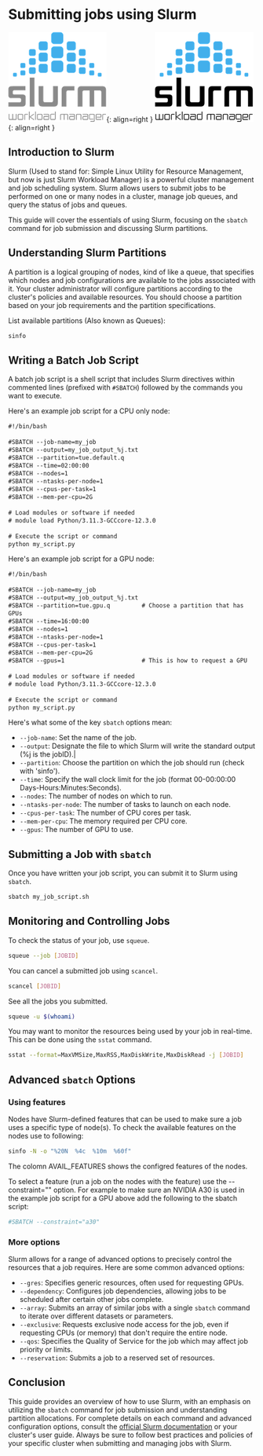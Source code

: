 # Submitting jobs using Slurm

![EasyBuild logo](200px-Slurm_logo-dark.png#only-dark){: align=right }
![EasyBuild logo](200px-Slurm_logo-light.png#only-light){: align=right }

## Introduction to Slurm

Slurm (Used to stand for: Simple Linux Utility for Resource Management, but now is just Slurm Workload Manager) is a powerful cluster management and job scheduling system. Slurm allows users to submit jobs to be performed on one or many nodes in a cluster, manage job queues, and query the status of jobs and queues.

This guide will cover the essentials of using Slurm, focusing on the `sbatch` command for job submission and discussing Slurm partitions.

## Understanding Slurm Partitions

A partition is a logical grouping of nodes, kind of like a queue, that specifies which nodes and job configurations are available to the jobs associated with it. Your cluster administrator will configure partitions according to the cluster's policies and available resources. You should choose a partition based on your job requirements and the partition specifications.

List available partitions (Also known as Queues):

```bash
sinfo
```

## Writing a Batch Job Script

A batch job script is a shell script that includes Slurm directives within commented lines (prefixed with `#SBATCH`) followed by the commands you want to execute.

Here's an example job script for a CPU only node:

```slurm
#!/bin/bash

#SBATCH --job-name=my_job
#SBATCH --output=my_job_output_%j.txt
#SBATCH --partition=tue.default.q
#SBATCH --time=02:00:00
#SBATCH --nodes=1
#SBATCH --ntasks-per-node=1
#SBATCH --cpus-per-task=1
#SBATCH --mem-per-cpu=2G

# Load modules or software if needed
# module load Python/3.11.3-GCCcore-12.3.0

# Execute the script or command
python my_script.py
```
Here's an example job script for a GPU node:

```slurm
#!/bin/bash

#SBATCH --job-name=my_job
#SBATCH --output=my_job_output_%j.txt
#SBATCH --partition=tue.gpu.q         # Choose a partition that has GPUs
#SBATCH --time=16:00:00
#SBATCH --nodes=1
#SBATCH --ntasks-per-node=1
#SBATCH --cpus-per-task=1
#SBATCH --mem-per-cpu=2G
#SBATCH --gpus=1                      # This is how to request a GPU

# Load modules or software if needed
# module load Python/3.11.3-GCCcore-12.3.0

# Execute the script or command
python my_script.py
```

Here's what some of the key `sbatch` options mean:

- `--job-name`: Set the name of the job.
- `--output`: Designate the file to which Slurm will write the standard output (%j is the jobID).|
- `--partition`: Choose the partition on which the job should run (check with 'sinfo').
- `--time`: Specify the wall clock limit for the job (format 00-00:00:00 Days-Hours:Minutes:Seconds).
- `--nodes`: The number of nodes on which to run.
- `--ntasks-per-node`: The number of tasks to launch on each node.
- `--cpus-per-task`: The number of CPU cores per task.
- `--mem-per-cpu`: The memory required per CPU core.
- `--gpus`: The number of GPU to use.


## Submitting a Job with `sbatch`

Once you have written your job script, you can submit it to Slurm using `sbatch`.

```bash
sbatch my_job_script.sh
```

## Monitoring and Controlling Jobs

To check the status of your job, use `squeue`.

```bash
squeue --job [JOBID]
```

You can cancel a submitted job using `scancel`.

```bash
scancel [JOBID]
```

See all the jobs you submitted.

```bash
squeue -u $(whoami)
```

You may want to monitor the resources being used by your job in real-time. This can be done using the `sstat` command.

```bash
sstat --format=MaxVMSize,MaxRSS,MaxDiskWrite,MaxDiskRead -j [JOBID]
```

## Advanced `sbatch` Options

### Using features

Nodes have Slurm-defined features that can be used to make sure a job uses a specific type of node(s). To check the available features on the nodes use to following:

```bash
sinfo -N -o "%20N  %4c  %10m  %60f"
```
The colomn AVAIL_FEATURES shows the configred features of the nodes.

To select a feature (run a job on the nodes with the feature) use the --constraint="" option. For example to make sure an NVIDIA A30 is used in the example job script for a GPU above add the following to the sbatch script:

```bash
#SBATCH --constraint="a30"
```

### More options

Slurm allows for a range of advanced options to precisely control the resources that a job requires. Here are some common advanced options:

- `--gres`: Specifies generic resources, often used for requesting GPUs.
- `--dependency`: Configures job dependencies, allowing jobs to be scheduled after certain other jobs complete.
- `--array`: Submits an array of similar jobs with a single `sbatch` command to iterate over different datasets or parameters.
- `--exclusive`: Requests exclusive node access for the job, even if requesting CPUs (or memory) that don't require the entire node.
- `--qos`: Specifies the Quality of Service for the job which may affect job priority or limits.
- `--reservation`: Submits a job to a reserved set of resources.

## Conclusion

This guide provides an overview of how to use Slurm, with an emphasis on utilizing the `sbatch` command for job submission and understanding partition allocations. For complete details on each command and advanced configuration options, consult the [official Slurm documentation](https://slurm.schedmd.com/documentation.html) or your cluster's user guide. Always be sure to follow best practices and policies of your specific cluster when submitting and managing jobs with Slurm.
